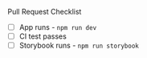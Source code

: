 Pull Request Checklist

- [ ] App runs - `npm run dev`
- [ ] CI test passes
- [ ] Storybook runs - `npm run storybook`
